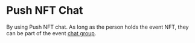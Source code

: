 # Push NFT Chat

By using Push NFT chat. As long as the person holds the event NFT, they can be part of the event [chat group](https://medium.com/push-protocol/introducing-push-nft-chat-chats-and-comms-tied-to-your-nfts-done-right-98717c04438d).&#x20;
